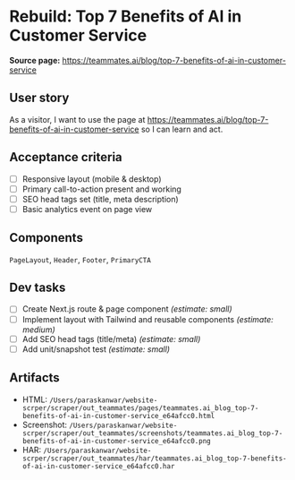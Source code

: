 # Rebuild: Top 7 Benefits of AI in Customer Service

**Source page:** https://teammates.ai/blog/top-7-benefits-of-ai-in-customer-service

## User story
As a visitor, I want to use the page at https://teammates.ai/blog/top-7-benefits-of-ai-in-customer-service so I can learn and act.

## Acceptance criteria
- [ ] Responsive layout (mobile & desktop)
- [ ] Primary call-to-action present and working
- [ ] SEO head tags set (title, meta description)
- [ ] Basic analytics event on page view

## Components
`PageLayout`, `Header`, `Footer`, `PrimaryCTA`

## Dev tasks
- [ ] Create Next.js route & page component _(estimate: small)_
- [ ] Implement layout with Tailwind and reusable components _(estimate: medium)_
- [ ] Add SEO head tags (title/meta) _(estimate: small)_
- [ ] Add unit/snapshot test _(estimate: small)_

## Artifacts
- HTML: `/Users/paraskanwar/website-scrper/scraper/out_teammates/pages/teammates.ai_blog_top-7-benefits-of-ai-in-customer-service_e64afcc0.html`
- Screenshot: `/Users/paraskanwar/website-scrper/scraper/out_teammates/screenshots/teammates.ai_blog_top-7-benefits-of-ai-in-customer-service_e64afcc0.png`
- HAR: `/Users/paraskanwar/website-scrper/scraper/out_teammates/har/teammates.ai_blog_top-7-benefits-of-ai-in-customer-service_e64afcc0.har`
